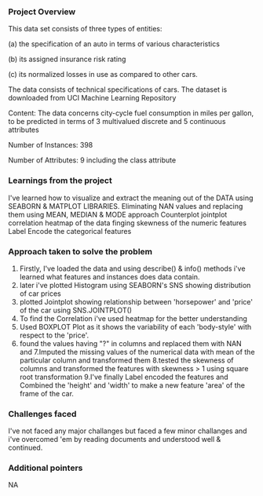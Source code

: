 ### Project Overview

 This data set consists of three types of entities:

(a) the specification of an auto in terms of various characteristics

(b) its assigned insurance risk rating

(c) its normalized losses in use as compared to other cars.

The data consists of technical specifications of cars. The dataset is downloaded from UCI Machine Learning Repository

Content: The data concerns city-cycle fuel consumption in miles per gallon, to be predicted in terms of 3 multivalued discrete and 5 continuous attributes

Number of Instances: 398

Number of Attributes: 9 including the class attribute


### Learnings from the project

 I've learned how to visualize and extract the meaning out of the DATA using SEABORN & MATPLOT LIBRARIES.
Eliminating NAN values and replacing them using MEAN, MEDIAN & MODE approach
Counterplot
jointplot
correlation heatmap of the data
finging skewness of the numeric features
Label Encode the categorical features


### Approach taken to solve the problem

 1. Firstly, I've loaded the data and using describe() & info() methods i've learned what features and instances does data contain.
2. later i've plotted Histogram using SEABORN's SNS showing distribution of car prices 
3. plotted Jointplot showing relationship between 'horsepower' and 'price' of the car using SNS.JOINTPLOT()
4. To find the Correlation i've used heatmap for the better understanding
5. Used BOXPLOT Plot as it shows the variability of each 'body-style' with respect to the 'price'.
6. found the values having "?" in columns and replaced them with NAN and
7.Imputed the missing values of the numerical data with mean of the particular column and transformed them
8.tested the skewness of columns and transformed the features with skewness > 1 using square root transformation
9.I've finally Label encoded the features and Combined the 'height' and 'width' to make a new feature 'area' of the frame of the car.



### Challenges faced

 I've not faced any major challanges  but faced a few minor challanges  and i've overcomed 'em by reading documents and understood well & continued.


### Additional pointers

 NA


